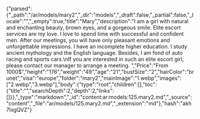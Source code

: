 {"parsed":{"_path":"/ar/models/mary2","_dir":"models","_draft":false,"_partial":false,"_locale":"","_empty":true,"title":"Mary","description":"I am a girl with natural and enchanting beauty, brown eyes, and a gorgeous smile. Elite escort services are my love. I love to spend time with successful and confident men. After our meetings, you will have only pleasant emotions and unforgettable impressions. I have an incomplete higher education. I study ancient mythology and the English language. Besides, I am fond of auto racing and sports cars.\nIf you are interested in such an elite escort girl, please contact our manager to arrange a meeting. ","Price":"From 1000$","height":"176","weight":"49","age":"21","bustSize":"2","hairColor":"brunet","visa":"europe","folder":"mary2","mainImage":"1.webp","images":["2.webp","3.webp"],"body":{"type":"root","children":[],"toc":{"title":"","searchDepth":2,"depth":2,"links":[]}},"_type":"markdown","_id":"content:ar:models:125.mary2.md","_source":"content","_file":"ar/models/125.mary2.md","_extension":"md"},"hash":"akh7IxgQVZ"}